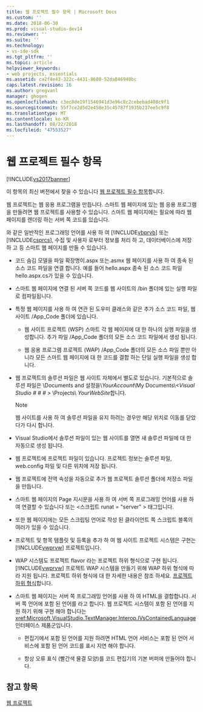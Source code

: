 ```yaml
---
title: 웹 프로젝트 필수 항목 | Microsoft Docs
ms.custom: ''
ms.date: 2018-06-30
ms.prod: visual-studio-dev14
ms.reviewer: ''
ms.suite: ''
ms.technology:
- vs-ide-sdk
ms.tgt_pltfrm: ''
ms.topic: article
helpviewer_keywords:
- web projects, essentials
ms.assetid: ca2f4e43-322c-4431-8680-52da846940bc
caps.latest.revision: 16
ms.author: gregvanl
manager: ghogen
ms.openlocfilehash: c3ec8de19f1546941d3e96c8c2cebebad408c9f1
ms.sourcegitcommit: 55f7ce2d5d2e458e35c45787f1935b237ee5c9f8
ms.translationtype: MT
ms.contentlocale: ko-KR
ms.lasthandoff: 08/22/2018
ms.locfileid: "47553527"
---
```

# <a name="web-project-essentials"></a>웹 프로젝트 필수 항목
[!INCLUDE[vs2017banner](../../includes/vs2017banner.md)]

이 항목의 최신 버전에서 찾을 수 있습니다 [웹 프로젝트 필수 항목](https://docs.microsoft.com/visualstudio/extensibility/internals/web-project-essentials)합니다.  
  
웹 프로젝트는 웹 응용 프로그램을 만듭니다. 스마트 웹 페이지에 있는 웹 응용 프로그램을 만들려면 웹 프로젝트를 사용할 수 있습니다. 스마트 웹 페이지에는 필요에 따라 웹 페이지를 렌더링 하는 서버 쪽 코드를 있습니다.  
  
 와 같은 일반적인 프로그래밍 언어를 사용 하 여 [!INCLUDE[vbprvb](../../includes/vbprvb-md.md)] 또는 [!INCLUDE[csprcs](../../includes/csprcs-md.md)], 수집 및 사용자 로부터 정보를 처리 하 고, 데이터베이스에 저장 하 고 등 스마트 웹 페이지를 만들 수 있습니다.  
  
-   코드 숨김 모델을 파일 확장명이.aspx 또는.asmx 웹 페이지를 사용 하 여 종속 된 소스 코드 파일을 연결 합니다. 예를 들어 hello.aspx 종속 된 소스 코드 파일 hello.aspx.cs가 있을 수 있습니다.  
  
-   스마트 웹 페이지에 연결 된 서버 쪽 코드를 웹 사이트의 /bin 폴더에 있는 실행 파일로 컴파일됩니다.  
  
-   특정 웹 페이지를 사용 하 여 연관 된 도우미 클래스와 같은 추가 소스 코드 파일, 웹 사이트 /App_Code 폴더에 있습니다.  
  
    -   웹 사이트 프로젝트 (WSP) 스마트 각 웹 페이지에 대 한 하나의 실행 파일을 생성합니다. 추가 파일 /App_Code 폴더의 모든 소스 코드 파일에서 생성 됩니다.  
  
    -   웹 응용 프로그램 프로젝트 (WAP) /App_Code 폴더의 모든 소스 파일 뿐만 아니라 모든 스마트 웹 페이지에 대 한 코드를 결합 하는 단일 실행 파일을 생성 합니다.  
  
-   웹 프로젝트의 솔루션 파일은 웹 사이트 자체에서 별도로 있습니다. 기본적으로 솔루션 파일은 \Documents and 설정을\\*YourAccount*\My Documents\\*\<Visual Studio # # # >* \Projects\\ *YourWebSite*합니다.  
  
    > [!NOTE]
    >  웹 사이트를 사용 하 여 솔루션 파일을 유지 하려는 경우만 해당 위치로 이동를 닫았다가 다시 합니다.  
  
-   Visual Studio에서 솔루션 파일이 있는 웹 사이트를 열면 새 솔루션 파일에 대 한 자동으로 생성 됩니다.  
  
-   웹 프로젝트에 프로젝트 파일이 있습니다. 프로젝트 정보는 솔루션 파일, web.config 파일 및 다른 위치에 저장 됩니다.  
  
-   웹 프로젝트에 전역 속성을 자동으로 추가 웹 프로젝트 솔루션 폴더에 저장소 파일을 만듭니다.  
  
-   스마트 웹 페이지의 Page 지시문을 사용 하 여 서버 쪽 프로그래밍 언어를 사용 하 여 연결할 수 있습니다 또는 \<스크립트 runat = "server" > 태그입니다.  
  
-   또한 웹 페이지에는 모든 스크립팅 언어로 작성 된 클라이언트 쪽 스크립트 블록의 여러가 있을 수 있습니다.  
  
-   프로젝트 및 항목 템플릿 및 등록을 추가 하 여 웹 사이트 프로젝트 시스템은 구현는 [!INCLUDE[vwprvw](../../includes/vwprvw-md.md)] 프로젝트입니다.  
  
-   WAP 시스템도 프로젝트 flavor 라는 프로젝트 하위 형식으로 구현 됩니다. [!INCLUDE[vwprvw](../../includes/vwprvw-md.md)] 프로젝트 WAP 시스템을 만들기 위해 WAP 하위 형식에 따라 지원 됩니다. 프로젝트 하위 형식에 대 한 자세한 내용은 참조 하세요. [프로젝트 하위 형식](../../extensibility/internals/project-subtypes.md)합니다.  
  
-   스마트 웹 페이지는 서버 쪽 프로그래밍 언어를 사용 하 여 HTML을 결합합니다. 서버 쪽 언어에 포함 된 언어를 라고 합니다. 웹 프로젝트 시스템이 포함 된 언어를 지원 하기 위해 구현 해야 합니다는 <xref:Microsoft.VisualStudio.TextManager.Interop.IVsContainedLanguage> 인터페이스 제품군입니다.  
  
    -   편집기에서 포함 된 언어를 지원 하려면 HTML 언어 서비스는 포함 된 언어 서비스에 포함 된 언어 코드를 표시 지연 해야 합니다.  
  
    -   항상 오류 표식 (빨간색 물결 모양)를 코드 편집기의 기본 버퍼에 만들어야 합니다.  
  
## <a name="see-also"></a>참고 항목  
 [웹 프로젝트](../../extensibility/internals/web-projects.md)

